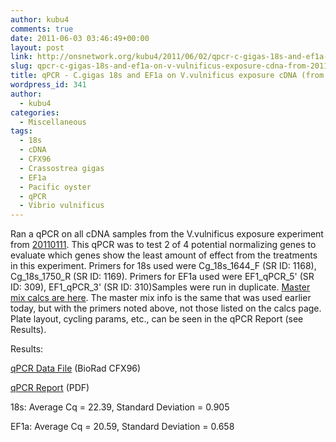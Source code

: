 ```yaml
---
author: kubu4
comments: true
date: 2011-06-03 03:46:49+00:00
layout: post
link: http://onsnetwork.org/kubu4/2011/06/02/qpcr-c-gigas-18s-and-ef1a-on-v-vulnificus-exposure-cdna-from-20110311/
slug: qpcr-c-gigas-18s-and-ef1a-on-v-vulnificus-exposure-cdna-from-20110311
title: qPCR - C.gigas 18s and EF1a on V.vulnificus exposure cDNA (from 20110311)
wordpress_id: 341
author:
  - kubu4
categories:
  - Miscellaneous
tags:
  - 18s
  - cDNA
  - CFX96
  - Crassostrea gigas
  - EF1a
  - Pacific oyster
  - qPCR
  - Vibrio vulnificus
---
```


Ran a qPCR on all cDNA samples from the V.vulnificus exposure experiment from [20110111](http://onsnetwork.org/kubu4/2011/01/11/gigas-bacterial-challenge-1hr-3hr-challenges-with-vibrio-vulnificus/). This qPCR was to test 2 of 4 potential normalizing genes to evaluate which genes show the least amount of effect from the treatments in this experiment. Primers for 18s used were Cg_18s_1644_F (SR ID: 1168), Cg_18s_1750_R (SR ID: 1169). Primers for EF1a used were EF1_qPCR_5' (SR ID: 309), EF1_qPCR_3' (SR ID: 310)Samples were run in duplicate. [Master mix calcs are here](http://eagle.fish.washington.edu/Arabidopsis/Notebook%20Workup%20Files/20110602-01.jpg). The master mix info is the same that was used earlier today, but with the primers noted above, not those listed on the calcs page. Plate layout, cycling params, etc., can be seen in the qPCR Report (see Results).

Results:

[qPCR Data File](http://eagle.fish.washington.edu/Arabidopsis/qPCR/CFX96/Roberts%20Lab_2011-06-02%2016-55-26_CC009827.pcrd) (BioRad CFX96)

[qPCR Report](http://eagle.fish.washington.edu/Arabidopsis/qPCR/CFX96/Roberts%20Lab_2011-06-02%2016-55-26_CC009827.pdf) (PDF)

18s: Average Cq = 22.39, Standard Deviation = 0.905

EF1a: Average Cq = 20.59, Standard Deviation = 0.658
